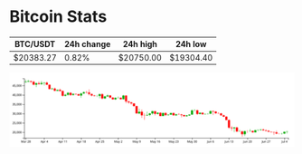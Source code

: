 # Bitcoin Stats

BTC/USDT|24h change|24h high|24h low|
|---|---|---|---|
|$20383.27|0.82%|$20750.00|$19304.40|

<img src="./chart.svg">
